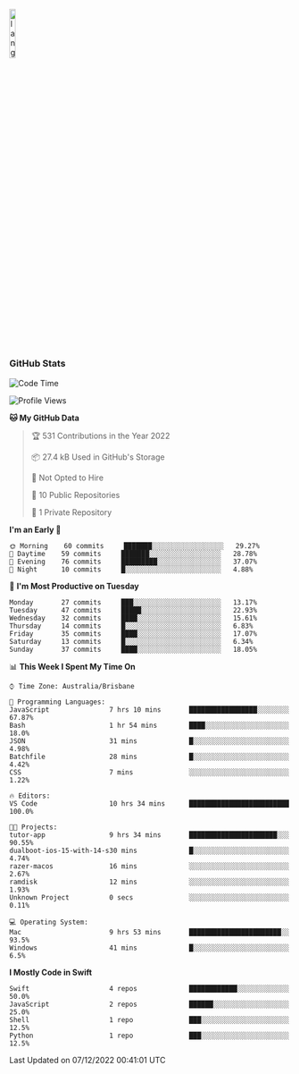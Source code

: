 <p align="left"><img width=15%" src="https://github.com/alansmathew/alansmathew/raw/master/lang.gif" alt="lang image here" /></p>

# <h3 align="left">GitHub Stats</h3>

<!--START_SECTION:waka-->
![Code Time](http://img.shields.io/badge/Code%20Time-110%20hrs%2043%20mins-blue)

![Profile Views](http://img.shields.io/badge/Profile%20Views-35-blue)

**🐱 My GitHub Data** 

> 🏆 531 Contributions in the Year 2022
 > 
> 📦 27.4 kB Used in GitHub's Storage 
 > 
> 🚫 Not Opted to Hire
 > 
> 📜 10 Public Repositories 
 > 
> 🔑 1 Private Repository 
 > 
**I'm an Early 🐤** 

```text
🌞 Morning    60 commits     ███████░░░░░░░░░░░░░░░░░░   29.27% 
🌆 Daytime    59 commits     ███████░░░░░░░░░░░░░░░░░░   28.78% 
🌃 Evening    76 commits     █████████░░░░░░░░░░░░░░░░   37.07% 
🌙 Night      10 commits     █░░░░░░░░░░░░░░░░░░░░░░░░   4.88%

```
📅 **I'm Most Productive on Tuesday** 

```text
Monday       27 commits     ███░░░░░░░░░░░░░░░░░░░░░░   13.17% 
Tuesday      47 commits     █████░░░░░░░░░░░░░░░░░░░░   22.93% 
Wednesday    32 commits     ████░░░░░░░░░░░░░░░░░░░░░   15.61% 
Thursday     14 commits     █░░░░░░░░░░░░░░░░░░░░░░░░   6.83% 
Friday       35 commits     ████░░░░░░░░░░░░░░░░░░░░░   17.07% 
Saturday     13 commits     █░░░░░░░░░░░░░░░░░░░░░░░░   6.34% 
Sunday       37 commits     ████░░░░░░░░░░░░░░░░░░░░░   18.05%

```


📊 **This Week I Spent My Time On** 

```text
⌚︎ Time Zone: Australia/Brisbane

💬 Programming Languages: 
JavaScript               7 hrs 10 mins       █████████████████░░░░░░░░   67.87% 
Bash                     1 hr 54 mins        ████░░░░░░░░░░░░░░░░░░░░░   18.0% 
JSON                     31 mins             █░░░░░░░░░░░░░░░░░░░░░░░░   4.98% 
Batchfile                28 mins             █░░░░░░░░░░░░░░░░░░░░░░░░   4.42% 
CSS                      7 mins              ░░░░░░░░░░░░░░░░░░░░░░░░░   1.22%

🔥 Editors: 
VS Code                  10 hrs 34 mins      █████████████████████████   100.0%

🐱‍💻 Projects: 
tutor-app                9 hrs 34 mins       ██████████████████████░░░   90.55% 
dualboot-ios-15-with-14-s30 mins             █░░░░░░░░░░░░░░░░░░░░░░░░   4.74% 
razer-macos              16 mins             ░░░░░░░░░░░░░░░░░░░░░░░░░   2.67% 
ramdisk                  12 mins             ░░░░░░░░░░░░░░░░░░░░░░░░░   1.93% 
Unknown Project          0 secs              ░░░░░░░░░░░░░░░░░░░░░░░░░   0.11%

💻 Operating System: 
Mac                      9 hrs 53 mins       ███████████████████████░░   93.5% 
Windows                  41 mins             █░░░░░░░░░░░░░░░░░░░░░░░░   6.5%

```

**I Mostly Code in Swift** 

```text
Swift                    4 repos             ████████████░░░░░░░░░░░░░   50.0% 
JavaScript               2 repos             ██████░░░░░░░░░░░░░░░░░░░   25.0% 
Shell                    1 repo              ███░░░░░░░░░░░░░░░░░░░░░░   12.5% 
Python                   1 repo              ███░░░░░░░░░░░░░░░░░░░░░░   12.5%

```



 Last Updated on 07/12/2022 00:41:01 UTC
<!--END_SECTION:waka-->
